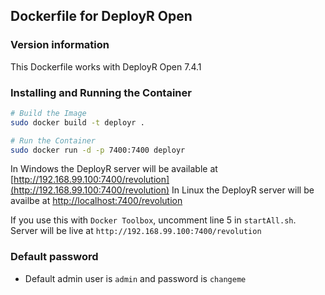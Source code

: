 ## Dockerfile for DeployR Open

### Version information

This Dockerfile works with DeployR Open 7.4.1

### Installing and Running the Container

```bash
# Build the Image
sudo docker build -t deployr .

# Run the Container
sudo docker run -d -p 7400:7400 deployr
```

In Windows the DeployR server will be available at [http://192.168.99.100:7400/revolution](http://192.168.99.100:7400/revolution) 
In Linux the DeployR server will be availbe at [http://localhost:7400/revolution](http://localhost:7400/revolution)

If you use this with `Docker Toolbox`, uncomment line 5 in `startAll.sh`. Server will be live at `http://192.168.99.100:7400/revolution`

### Default password

* Default admin user is `admin` and password is `changeme`
